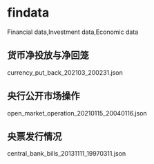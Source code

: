 # findata
Financial data,Investment data,Economic data

## 货币净投放与净回笼
currency_put_back_202103_200231.json

## 央行公开市场操作
open_market_operation_20210115_20040116.json

## 央票发行情况
central_bank_bills_20131111_19970311.json

